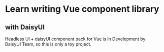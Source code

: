 # Learn writing Vue component library

## with DaisyUI

Headless UI + daisyUI component pack for Vue is In Development by DaisyUI Team,
so this is only a toy project.
